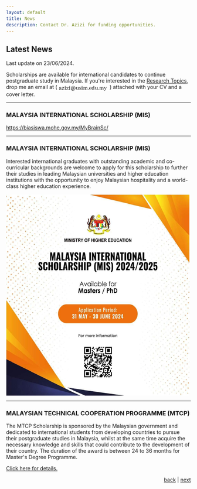 ```yaml
---
layout: default
title: News
description: Contact Dr. Azizi for funding opportunities.
---
```


## Latest News
Last update on 23/06/2024.

Scholarships are available for international candidates to continue postgraduate study in Malaysia. If you're interested in the <a href="research">Research Topics</a>, drop me an email at (<img src="images/email.jpg" style="vertical-align:top">) attached with your CV and a cover letter. 

* * *
### MALAYSIA INTERNATIONAL SCHOLARSHIP (MIS)

https://biasiswa.mohe.gov.my/MyBrainSc/


* * *
### MALAYSIA INTERNATIONAL SCHOLARSHIP (MIS)
 
Interested international graduates with outstanding academic and co-curricular backgrounds are welcome to apply for this scholarship to further their studies in leading Malaysian universities and higher education institutions with the opportunity to enjoy Malaysian hospitality and a world-class higher education experience.

<a href="https://biasiswa.mohe.gov.my/INTER/doc/MIS/Guidelines%20MIS%202024.pdf"><img src="images/mis2024.jpg" width="500" height="550" align="center"></a>


* * *
### MALAYSIAN TECHNICAL COOPERATION PROGRAMME (MTCP)

The MTCP Scholarship is sponsored by the Malaysian government and dedicated to international students from developing countries to pursue their postgraduate studies in Malaysia, whilst at the same time acquire the necessary knowledge and skills that could contribute to the development of their country. The duration of the award is between 24 to 36 months for Master's Degree Programme.

<a href="https://mtcp.kln.gov.my/scholarship">Click here for details.</a>

<p style="text-align: right;">
<a href="blog-list">back</a> | <a href="./">next</a> 
</p>